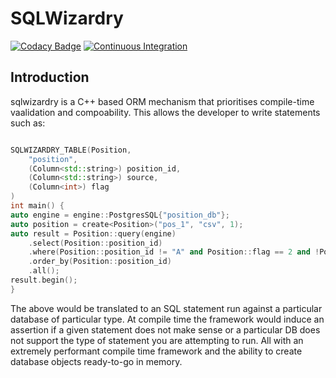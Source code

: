 # SQLWizardry

[![Codacy Badge](https://api.codacy.com/project/badge/Grade/8a4606702e884e57bde0de49dc5e6efd)](https://app.codacy.com/gh/HeavyHat/sqlwizardry?utm_source=github.com&utm_medium=referral&utm_content=HeavyHat/sqlwizardry&utm_campaign=Badge_Grade_Settings)
[![Continuous Integration](https://github.com/HeavyHat/sqlwizardry/actions/workflows/build.yml/badge.svg)](https://github.com/HeavyHat/sqlwizardry/actions/workflows/build.yml)

## Introduction

sqlwizardry is a C++ based ORM mechanism that prioritises compile-time
vaalidation and compoability. This allows the developer to write statements such
as:

```cpp

SQLWIZARDRY_TABLE(Position,
    "position",
    (Column<std::string>) position_id,
    (Column<std::string>) source,
    (Column<int>) flag
)
int main() {
auto engine = engine::PostgresSQL{"position_db"};
auto position = create<Position>("pos_1", "csv", 1);
auto result = Position::query(engine)
    .select(Position::position_id)
    .where(Position::position_id != "A" and Position::flag == 2 and !Position::source.in(""))
    .order_by(Position::position_id)
    .all();
result.begin();
}
```

The above would be translated to an SQL statement run against a particular
database of particular type. At compile time the framework would induce an
assertion if a given statement does not make sense or a particular DB does not
support the type of statement you are attempting to run. All with an extremely
performant compile time framework and the ability to create database objects
ready-to-go in memory.
